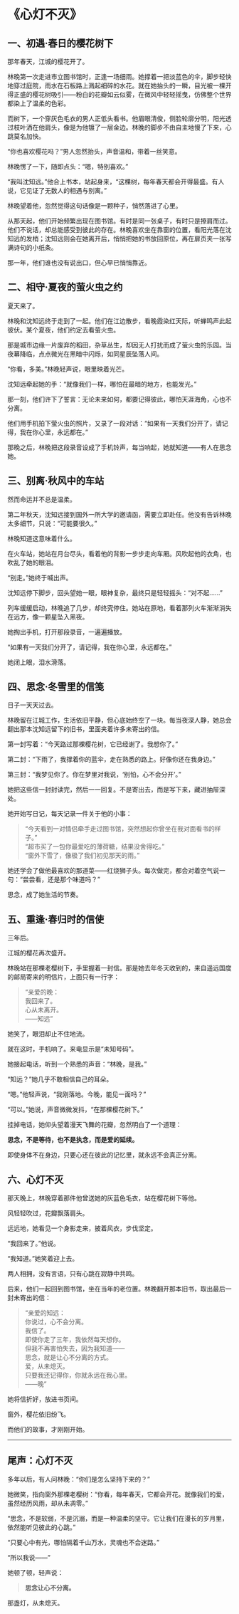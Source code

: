 # 《心灯不灭》

## 一、初遇·春日的樱花树下

那年春天，江城的樱花开了。

林晚第一次走进市立图书馆时，正逢一场细雨。她撑着一把淡蓝色的伞，脚步轻快地穿过庭院，雨水在石板路上溅起细碎的水花。就在她抬头的一瞬，目光被一棵开得正盛的樱花树吸引——粉白的花瓣如云似雾，在微风中轻轻摇曳，仿佛整个世界都染上了温柔的色彩。

而树下，一个穿灰色毛衣的男人正低头看书。他眉眼清俊，侧脸轮廓分明，阳光透过枝叶洒在他肩头，像是为他镀了一层金边。林晚的脚步不由自主地慢了下来，心跳莫名加快。

“你也喜欢樱花吗？”男人忽然抬头，声音温和，带着一丝笑意。

林晚愣了一下，随即点头：“嗯，特别喜欢。”

“我叫沈知远。”他合上书本，站起身来，“这棵树，每年春天都会开得最盛。有人说，它见证了无数人的相遇与别离。”

林晚望着他，忽然觉得这句话像是一颗种子，悄然落进了心里。

从那天起，他们开始频繁出现在图书馆。有时是同一张桌子，有时只是擦肩而过。他们不说话，却总能感受到彼此的存在。林晚喜欢坐在靠窗的位置，看阳光落在沈知远的发梢；沈知远则会在她离开后，悄悄把她的书放回原位，再在扉页夹一张写满诗句的小纸条。

那一年，他们谁也没有说出口，但心早已悄悄靠近。

## 二、相守·夏夜的萤火虫之约

夏天来了。

林晚和沈知远终于走到了一起。他们在江边散步，看晚霞染红天际，听蝉鸣声此起彼伏。某个夏夜，他们约定去看萤火虫。

那是城市边缘一片废弃的稻田，杂草丛生，却因无人打扰而成了萤火虫的乐园。当夜幕降临，点点微光在黑暗中闪烁，如同星辰坠落人间。

“你看，多美。”林晚轻声说，眼里映着光芒。

沈知远牵起她的手：“就像我们一样，哪怕在最暗的地方，也能发光。”

那一刻，他们许下了誓言：无论未来如何，都要记得彼此，哪怕天涯海角，心也不分离。

他们用手机拍下萤火虫的照片，又录了一段对话：“如果有一天我们分开了，请记得，我在你心里，永远都在。”

那晚之后，林晚把这段录音设成了手机铃声，每当响起，她就知道——有人在思念她。

## 三、别离·秋风中的车站

然而命运并不总是温柔。

第二年秋天，沈知远接到国外一所大学的邀请函，需要立即赴任。他没有告诉林晚太多细节，只说：“可能要很久。”

林晚知道这意味着什么。

在火车站，她站在月台尽头，看着他的背影一步步走向车厢。风吹起他的衣角，也吹乱了她的眼泪。

“别走。”她终于喊出声。

沈知远停下脚步，回头望她一眼，眼神复杂，最终只是轻轻摇头：“对不起……”

列车缓缓启动，林晚追了几步，却终究停住。她站在原地，看着那列火车渐渐消失在远方，像一颗星坠入黑夜。

她掏出手机，打开那段录音，一遍遍播放。

“如果有一天我们分开了，请记得，我在你心里，永远都在。”

她闭上眼，泪水滑落。

## 四、思念·冬雪里的信笺

日子一天天过去。

林晚留在江城工作，生活依旧平静，但心底始终空了一块。每当夜深人静，她总会翻出那本沈知远留下的旧书，里面夹着许多未寄出的信。

第一封写着：“今天路过那棵樱花树，它已经谢了。我想你了。”

第二封：“下雨了，我撑着你的蓝伞，走在熟悉的路上。好像你还在我身边。”

第三封：“我梦见你了。你在梦里对我说，‘别怕，心不会分开’。”

她把这些信一封封读完，然后一一回复。不是寄出去，而是写下来，藏进抽屉深处。

她开始写日记，每天记录一件关于他的小事：

> “今天看到一对情侣牵手走过图书馆，突然想起你曾坐在我对面看书的样子。”  
> “超市买了一包你最爱吃的薄荷糖，结果没舍得吃。”  
> “窗外下雪了，像极了我们初见那天的雨。”

她还学会了做他最喜欢的那道菜——红烧狮子头。每次做完，都会对着空气说一句：“尝尝看，还是那个味道吗？”

思念，成了她生活的节奏。

## 五、重逢·春归时的信使

三年后。

江城的樱花再次盛开。

林晚站在那棵老樱树下，手里握着一封信。那是她去年冬天收到的，来自遥远国度的邮局寄来的明信片，上面只有一行字：

> “亲爱的晚：  
> 我回来了。  
> 心从未离开。  
> ——知远”

她笑了，眼泪却止不住地流。

就在这时，手机响了。来电显示是“未知号码”。

她接起电话，听到一个熟悉的声音：“林晚，是我。”

“知远？”她几乎不敢相信自己的耳朵。

“嗯。”他轻声说，“我刚落地。今晚，能见一面吗？”

“可以。”她说，声音微微发抖，“在那棵樱花树下。”

挂掉电话，她仰头望着漫天飞舞的花瓣，忽然明白了一个道理：

**思念，不是等待，也不是执念，而是爱的延续。**

即使身体不在身边，只要心还在彼此的记忆里，就永远不会真正分离。

## 六、心灯不灭

那天晚上，林晚穿着那件他曾送她的灰蓝色毛衣，站在樱花树下等他。

风轻轻吹过，花瓣飘落肩头。

远远地，她看见一个身影走来，披着风衣，步伐坚定。

“我回来了。”他说。

“我知道。”她笑着迎上去。

两人相拥，没有言语，只有心跳在寂静中共鸣。

后来，他们一起回到图书馆，坐在当年的老位置。林晚翻开那本旧书，取出最后一封未寄出的信：

> “亲爱的知远：  
> 你说过，心不会分离。  
> 我信了。  
> 即使你走了三年，我依然每天想你。  
> 但我不再害怕失去，因为我知道——  
> 思念，就是让心不分离的方式。  
> 爱，从未熄灭。  
> 只要我还记得你，你就永远在我心里。  
> ——晚”

她将信折好，放进书页间。

窗外，樱花依旧纷飞。

而他们的故事，才刚刚开始。

---

## 尾声：心灯不灭

多年以后，有人问林晚：“你们是怎么坚持下来的？”

她微笑，指向窗外那棵老樱树：“你看，每年春天，它都会开花。就像我们的爱，虽然经历风雨，却从未凋零。”

“思念，不是软弱，不是沉溺，而是一种温柔的坚守。它让我们在漫长的岁月里，依然能听见彼此的心跳。”

“只要心中有光，哪怕隔着千山万水，灵魂也不会迷路。”

“所以我说——”

她顿了顿，轻声说：

> **思念让心不分离。**

那盏灯，从未熄灭。